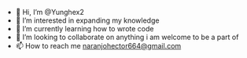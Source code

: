 - 👋 Hi, I’m @Yunghex2
- 👀 I’m interested in expanding my knowledge 
- 🌱 I’m currently learning how to wrote code 
- 💞️ I’m looking to collaborate on anything i am welcome to be a part of
- 📫 How to reach me naranjohector664@gmail.com

<!---
Yunghex2/Yunghex2 is a ✨ special ✨ repository because its `README.md` (this file) appears on your GitHub profile.
You can click the Preview link to take a look at your changes.
--->
